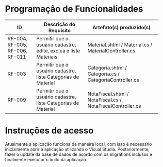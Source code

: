 # Programação de Funcionalidades

|ID    | Descrição do Requisito  | Artefato(s) produzido(s) |
|------|-----------------------------------------|----|
|RF-004, RF-005, RF-006, RF-011| Permitir que o usuário cadastre, edite, exclua e liste Materiais | Material.shtml / Material.cs / MaterialController.cs | 
|RF-003 | Permitir que o usuário cadastre, liste Categorias de Material | Categoria.shtml / Categoria.cs / CategoriaController.cs | 
|RF-009 | Permitir que o usuário cadastre, liste Categorias de Material | NotaFiscal.shtml / NotaFiscal.cs / NotaFiscalController.cs | 

# Instruções de acesso

Atualmente a aplicação funciona de maneira local, com isso é necessario inicialmente abrir a aplicação utilizando o Visual Studio. Posteriormente, fazer o update da base de dados de acordo com os migrations inclusos e finalmente executar o build da aplicação.
